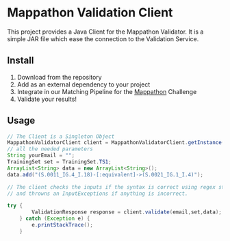 # Mappathon Validation Client 
This project provides a Java Client for the Mappathon Validator. It is a simple JAR file which ease the connection to the Validation Service. 

## Install
1. Download from the repository
2. Add as an external dependency to your project
3. Integrate in our Matching Pipeline for the [Mappathon](https://www.mappathon.de) Challenge
4. Validate your results! 
## Usage

```java
// The Client is a Singleton Object 
MappathonValidatorClient client = MappathonValidatorClient.getInstance();
// all the needed parameters
String yourEmail = "";
TrainingSet set = TrainingSet.TS1;
ArrayList<String> data = new ArrayList<String>();
data.add("(S.0011_IG.4_I.18)-[:equivalent]->(S.0021_IG.1_I.4)");

// The client checks the inputs if the syntax is correct using regex statement 
// and throwns an InputExceptions if anything is incorrect.

try {
        ValidationResponse response = client.validate(email,set,data);
    } catch (Exception e) {
        e.printStackTrace();
    }
```
